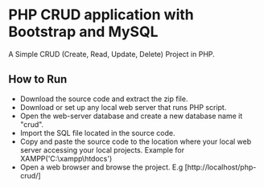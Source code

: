 # PHP CRUD application with Bootstrap and MySQL

A Simple CRUD (Create, Read, Update, Delete) Project in PHP.


## How to Run
- Download the source code and extract the zip file.
- Download or set up any local web server that runs PHP script.
- Open the web-server database and create a new database name it "crud".
- Import the SQL file located in the source code.
- Copy and paste the source code to the location where your local web server accessing your local projects. Example for XAMPP('C:\xampp\htdocs')
- Open a web browser and browse the project. E.g [http://localhost/php-crud/]
